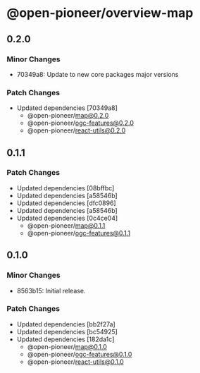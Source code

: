 # @open-pioneer/overview-map

## 0.2.0

### Minor Changes

- 70349a8: Update to new core packages major versions

### Patch Changes

- Updated dependencies [70349a8]
  - @open-pioneer/map@0.2.0
  - @open-pioneer/ogc-features@0.2.0
  - @open-pioneer/react-utils@0.2.0

## 0.1.1

### Patch Changes

- Updated dependencies [08bffbc]
- Updated dependencies [a58546b]
- Updated dependencies [dfc0896]
- Updated dependencies [a58546b]
- Updated dependencies [0c4ce04]
  - @open-pioneer/map@0.1.1
  - @open-pioneer/ogc-features@0.1.1

## 0.1.0

### Minor Changes

- 8563b15: Initial release.

### Patch Changes

- Updated dependencies [bb2f27a]
- Updated dependencies [bc54925]
- Updated dependencies [182da1c]
  - @open-pioneer/map@0.1.0
  - @open-pioneer/ogc-features@0.1.0
  - @open-pioneer/react-utils@0.1.0
